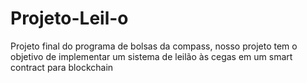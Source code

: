 # Projeto-Leil-o
Projeto final do programa de bolsas da compass, nosso projeto tem o objetivo de implementar um sistema de leilão às cegas em um smart contract para blockchain
